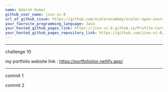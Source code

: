 ```yaml
---
name: Adarsh Kumar
github_user_name: jinx-vi-0
url_of_github_issue: https://github.com/scaleracademy/scaler-open-source-september-challenge/issues/2
your_favroite_programming_language: Java
your_hosted_github_pages_link: https://jinx-vi-0.github.io/Profile-Card/
your_hosted_github_pages_repository_link: https://github.com/jinx-vi-0/Profile-Card
---
```




--------------

challenge 10

my portfolio website link : https://portfoliojinx.netlify.app/

--------------

commit 1

commit 2

